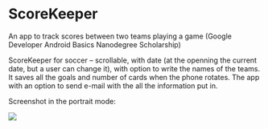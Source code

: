 # ScoreKeeper
An app to track scores between two teams playing a game (Google Developer Android Basics Nanodegree Scholarship)

ScoreKeeper for soccer – scrollable, with date (at the openning the current date, but a user can change it), with option to write the names of the teams. It saves all the goals and number of cards when the phone rotates. The app with an option to send e-mail with the all the information put in.

Screenshot in the portrait mode:

<img src="https://github.com/eovka/Score-Keeper/blob/master/Score-Keeper-screenshots/Screenshot_20180205-114618.png">
